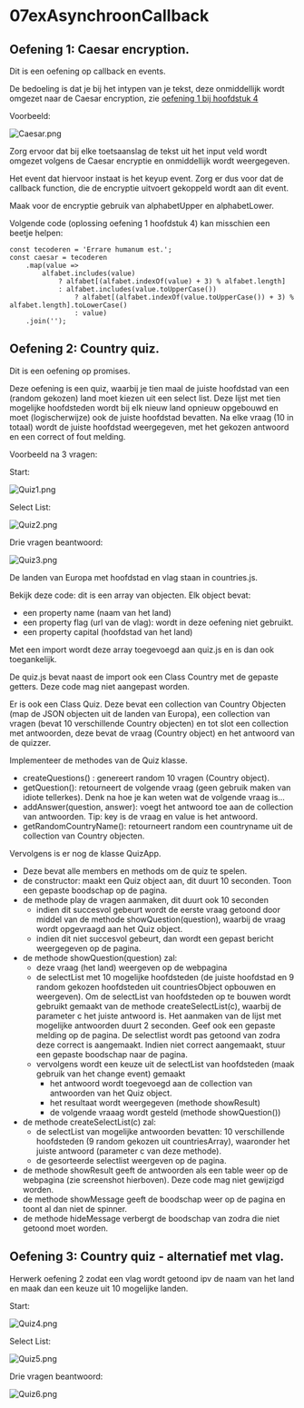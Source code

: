 # 07exAsynchroonCallback

## Oefening 1: Caesar encryption.

Dit is een oefening op callback en events.

De bedoeling is dat je bij het intypen van je tekst, deze onmiddellijk wordt omgezet naar de Caesar encryption, zie [oefening 1 bij hoofdstuk 4](https://github.com/Web-II/04exCollections#1-caesarcijfer)

Voorbeeld:

![Caesar.png](/docs/Caesar.png "Resultaat")

Zorg ervoor dat bij elke toetsaanslag de tekst uit het input veld wordt omgezet volgens de Caesar encryptie en onmiddellijk wordt weergegeven.

Het event dat hiervoor instaat is het keyup event. Zorg er dus voor dat de callback function, die de encryptie uitvoert gekoppeld wordt aan dit event.

Maak voor de encryptie gebruik van alphabetUpper en alphabetLower.

Volgende code (oplossing oefening 1 hoofdstuk 4) kan misschien een beetje helpen:

    const tecoderen = 'Errare humanum est.';
    const caesar = tecoderen
        .map(value =>
            alfabet.includes(value)
                ? alfabet[(alfabet.indexOf(value) + 3) % alfabet.length]
                : alfabet.includes(value.toUpperCase())
                    ? alfabet[(alfabet.indexOf(value.toUpperCase()) + 3) % alfabet.length].toLowerCase()
                    : value)
        .join('');

## Oefening 2: Country quiz.

Dit is een oefening op promises.

Deze oefening is een quiz, waarbij je tien maal de juiste hoofdstad van een (random gekozen) land moet kiezen uit een select list.
Deze lijst met tien mogelijke hoofdsteden wordt bij elk nieuw land opnieuw opgebouwd en moet (logischerwijze) ook de juiste hoofdstad bevatten. Na elke vraag (10 in totaal) wordt de juiste hoofdstad weergegeven, met het gekozen antwoord en een correct of fout melding.

Voorbeeld na 3 vragen:

Start:

![Quiz1.png](/docs/Quiz1.png)

Select List:

![Quiz2.png](/docs/Quiz2.png)

Drie vragen beantwoord:

![Quiz3.png](/docs/Quiz3.png)

De landen van Europa met hoofdstad en vlag staan in countries.js.

Bekijk deze code: dit is een array van objecten. Elk object bevat:

- een property name (naam van het land)
- een property flag (url van de vlag): wordt in deze oefening niet gebruikt.
- een property capital (hoofdstad van het land)

Met een import wordt deze array toegevoegd aan quiz.js en is dan ook toegankelijk.

De quiz.js bevat naast de import ook een Class Country met de gepaste getters. Deze code mag niet aangepast worden.

Er is ook een Class Quiz. Deze bevat een collection van Country Objecten (map de JSON objecten uit de landen van Europa),
een collection van vragen (bevat 10 verschillende Country objecten) en tot slot een collection met antwoorden, deze bevat de vraag (Country object) en het antwoord van de quizzer.

Implementeer de methodes van de Quiz klasse.     
- createQuestions() : genereert random 10 vragen (Country object).   
- getQuestion(): retourneert de volgende vraag (geen gebruik maken van idiote tellerkes). Denk na hoe je kan weten wat de volgende vraag is...
- addAnswer(question, answer): voegt het antwoord toe aan de collection van antwoorden. Tip: key is de vraag en value is het antwoord.
- getRandomCountryName(): retourneert random een countryname uit de collection van Country objecten.

Vervolgens is er nog de klasse QuizApp.

- Deze bevat alle members en methods om de quiz te spelen.
- de constructor: maakt een Quiz object aan, dit duurt 10 seconden. Toon een gepaste boodschap op de pagina. 
- de methode play de vragen aanmaken, dit duurt ook 10 seconden
  - indien dit succesvol gebeurt wordt de eerste vraag getoond door middel van de methode showQuestion(question), waarbij de vraag wordt opgevraagd aan het Quiz object.
  - indien dit niet succesvol gebeurt, dan wordt een gepast bericht weergegeven op de pagina.
- de methode showQuestion(question) zal:
  - deze vraag (het land) weergeven op de webpagina
  - de selectList met 10 mogelijke hoofdsteden (de juiste hoofdstad en 9 random gekozen hoofdsteden uit countriesObject opbouwen en weergeven). Om de selectList van hoofdsteden op te bouwen wordt gebruikt gemaakt van de methode createSelectList(c), waarbij de parameter c het juiste antwoord is. Het aanmaken van de lijst met mogelijke antwoorden duurt 2 seconden. Geef ook een gepaste melding op de pagina. De selectlist wordt pas getoond van zodra deze correct is aangemaakt. Indien niet correct aangemaakt, stuur een gepaste boodschap naar de pagina.
  - vervolgens wordt een keuze uit de selectList van hoofdsteden (maak gebruik van het change event) gemaakt
      - het antwoord wordt toegevoegd aan de collection van antwoorden van het Quiz object.
      - het resultaat wordt weergegeven (methode showResult)
      - de volgende vraaag wordt gesteld (methode showQuestion())
- de methode createSelectList(c) zal:
  - de selectList van mogelijke antwoorden bevatten: 10 verschillende hoofdsteden (9 random gekozen uit countriesArray), waaronder het juiste antwoord (parameter c van deze methode).
  - de gesorteerde selectlist weergeven op de pagina.
- de methode showResult geeft de antwoorden als een table weer op de webpagina (zie screenshot hierboven). Deze code mag niet gewijzigd worden.
- de methode showMessage geeft de boodschap weer op de pagina en toont al dan niet de spinner.
- de methode hideMessage verbergt de boodschap van zodra die niet getoond moet worden.
## Oefening 3: Country quiz - alternatief met vlag.

Herwerk oefening 2 zodat een vlag wordt getoond ipv de naam van het land en maak dan een keuze uit 10 mogelijke landen.

Start:

![Quiz4.png](/docs/Quiz4.png)

Select List:

![Quiz5.png](/docs/Quiz5.png)

Drie vragen beantwoord:

![Quiz6.png](/docs/Quiz6.png)
